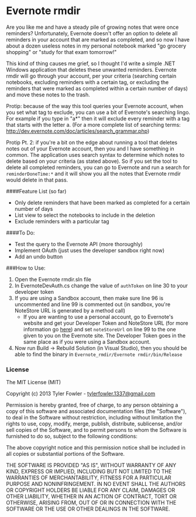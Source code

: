 Evernote rmdir
============================
Are you like me and have a steady pile of growing notes that were once reminders? Unfortunately, Evernote doesn't offer an option to delete all reminders in your account that are marked as completed, and so now I have about a dozen useless notes in my personal notebook marked "go grocery shopping" or "study for that exam tomorrow!"

This kind of thing causes me grief, so I thought I'd write a simple .NET Windows application that deletes these unwanted reminders. Evernote rmdir will go through your account, per your criteria (searching certain notebooks, excluding reminders with a certain tag, or excluding the reminders that were marked as completed within a certain number of days) and move these notes to the trash. 

Protip: because of the way this tool queries your Evernote account, when you set what tag to exclude, you can use a bit of Evernote's searching lingo. For example if you type in "a*" then it will exclude every reminder with a tag that starts with the letter a. (For a more complete list of searching terms: http://dev.evernote.com/doc/articles/search_grammar.php)

Protip Pt. 2: if you're a bit on the edge about running a tool that deletes notes out of your Evernote account, then you and I have something in common. The application uses search syntax to determine which notes to delete based on your criteria (as stated above). So if  you set the tool to delete all completed reminders, you can go to Evernote and run a search for ```reminderDoneTime:*``` and it will show you all the notes that Evernote rmdir would delete in that pass.

####Feature List (so far)
- Only delete reminders that have been marked as completed for a certain number of days
- List view to select the notebooks to include in the deletion
- Exclude reminders with a particular tag

####To Do:
- Test the query to the Evernote API (more thoroughly)
- Implement OAuth (just uses the developer sandbox right now)
- Add an undo button

###How to Use:
1. Open the Evernote rmdir.sln file
2. In EvernoteDevAuth.cs change the value of ```authToken``` on line 30 to your developer token
3. If you are using a Sandbox account, then make sure line 96 is uncommented and line 99 is commented out (in sandbox, you're NoteStore URL is generated by a method call)
   - If you are wanting to use a personal account, go to Evernote's website and get your Developer Token and NoteStore URL (for more information go [here](http://dev.evernote.com/doc/articles/authentication.php#devtoken)) and set ```noteStoreUrl``` on line 99 to the one given to you on the Evernote site. The Developer Token goes in the same place as if you were using a Sandbox account.
4. Now run Build -> Rebuild Solution (in Visual Studio), then you should be able to find the binary in ```Evernote_rmdir/Evernote rmdir/bin/Release```

### License
The MIT License (MIT)

Copyright (c) 2013 Tyler Fowler - tylerfowler.1337@gmail.com

Permission is hereby granted, free of charge, to any person obtaining a copy
of this software and associated documentation files (the "Software"), to deal
in the Software without restriction, including without limitation the rights
to use, copy, modify, merge, publish, distribute, sublicense, and/or sell
copies of the Software, and to permit persons to whom the Software is
furnished to do so, subject to the following conditions:

The above copyright notice and this permission notice shall be included in
all copies or substantial portions of the Software.

THE SOFTWARE IS PROVIDED "AS IS", WITHOUT WARRANTY OF ANY KIND, EXPRESS OR
IMPLIED, INCLUDING BUT NOT LIMITED TO THE WARRANTIES OF MERCHANTABILITY,
FITNESS FOR A PARTICULAR PURPOSE AND NONINFRINGEMENT. IN NO EVENT SHALL THE
AUTHORS OR COPYRIGHT HOLDERS BE LIABLE FOR ANY CLAIM, DAMAGES OR OTHER
LIABILITY, WHETHER IN AN ACTION OF CONTRACT, TORT OR OTHERWISE, ARISING FROM,
OUT OF OR IN CONNECTION WITH THE SOFTWARE OR THE USE OR OTHER DEALINGS IN
THE SOFTWARE.
